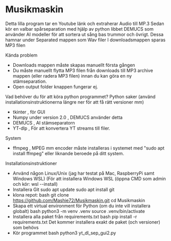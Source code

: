# Musikmaskin

Detta lilla program tar en Youtube länk och extraherar Audio till MP.3
Sedan kör en valbar spårseparation med hjälp av python libbet DEMUCS som använder AI modeller för att sortera ut sång bas trummor och övrigt. 
Dessa hamnar under Separated mappen som Wav filer
I downloadsmappen sparas MP3 filen

Kända problem
- Downloads mappen måste skapas manuellt första gången
- Du måste manuellt flytta MP3 filen från downloads till MP3 archive mappen (eller radera MP3 filen) innan du kan göra en ny stämseparation.
- Open output folder knappen fungerar ej.

Vad behöver du för att köra python programmet?
Python saker (använd installationsinstruktionerna längre ner för att få rätt versioner mm)
- tkinter , för GUI
- Numpy under version 2.0 , DEMUCS använder detta
- DEMUCS , AI stämseparatorn
- YT-dlp , För att konvertera YT streams till filer.

System
- ffmpeg , MPEG mm encoder måste installeras i systemet med "sudo apt install ffmpeg" eller liknande beroede på ditt system.

Installationsinstruktioner
- Använd någon Linux/Unix (jag har testat på Mac, RaspberryPi  samt Windows WSL) 
(För att installera Windows WSL (öppna CMD som admin och kör: wsl --install)
- Installera Git sudo apt update sudo apt install git
- klona repot:
bash
git clone https://github.com/Mashie72/Musikmaskin.git
cd Musikmaskin
- Skapa ett virtual environment för Python
(om du inte vill installera globalt)
bash
python3 -m venv .venv
source .venv/bin/activate
- Installera alla paket från requirements.txt
bash
pip install -r requirements.txt
Det kommer installera exakt de paket (och versioner) som behövs
- Kör programmet 
bash
python3 yt_dl_sep_gui2.py

